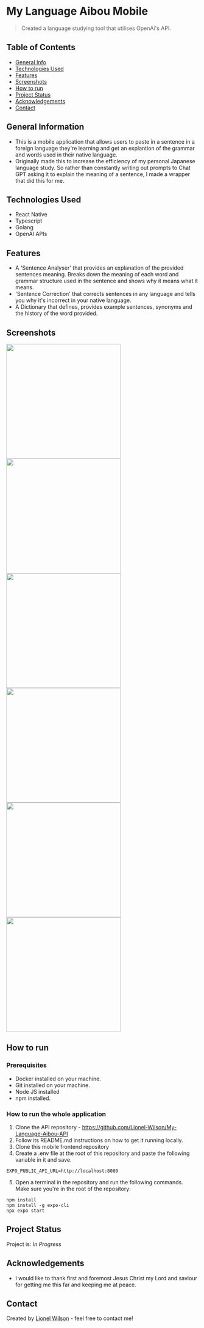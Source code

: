 # My Language Aibou Mobile 
> Created a language studying tool that utilises OpenAi's API.


## Table of Contents
* [General Info](#general-information)
* [Technologies Used](#technologies-used)
* [Features](#features)
* [Screenshots](#screenshots)
* [How to run](#how-to-run)
* [Project Status](#project-status)
* [Acknowledgements](#acknowledgements)
* [Contact](#contact)

## General Information
- This is a mobile application that allows users to paste in a sentence in a foreign language they're learning and get an explantion of the grammar and words used in their native language. 
- Originally made this to increase the efficiency of my personal Japanese language study. So rather than constantly writing out prompts to Chat GPT asking it to explain the meaning of a sentence, I made a wrapper that did this for me.

## Technologies Used
- React Native
- Typescript
- Golang
- OpenAI APIs

## Features
- A 'Sentence Analyser' that provides an explanation of the provided sentences meaning. Breaks down the meaning of each word and grammar structure used in the sentence and shows why it means what it means.
- 'Sentence Correction' that corrects sentences in any language and tells you why it's incorrect in your native language.
- A Dictionary that defines, provides example sentences, synonyms and the history of the word provided.


## Screenshots

<img src="https://github.com/user-attachments/assets/fc790cc6-7328-487a-a839-63873366f43b" width="300" />
<img src="https://github.com/user-attachments/assets/6ebb025b-9f7c-410d-bda2-9e187edda730" width="300" />
<img src="https://github.com/user-attachments/assets/a90f9e8d-9fbd-4e97-a926-cfc7a56225d3" width="300" />
<img src="https://github.com/user-attachments/assets/0b738ae6-b6c5-4d58-9b77-908a2dbe2c8f" width="300" />
<img src="https://github.com/user-attachments/assets/7c33a5bd-4354-4747-9abb-cc54915acec0" width="300" />
<img src="https://github.com/user-attachments/assets/6e52f3de-84ac-4d15-a861-c51937b0f27e" width="300" />



## How to run

### Prerequisites

- Docker installed on your machine.
- Git installed on your machine.
- Node JS installed
- npm installed.

### How to run the whole application

1. Clone the API repository - https://github.com/Lionel-Wilson/My-Language-Aibou-API
2. Follow its README.md instructions on how to get it running locally.
3. Clone this mobile frontend repository
4. Create a .env file at the root of this repository and paste the following variable in it and save.
```
EXPO_PUBLIC_API_URL=http://localhost:8080
```
5. Open a terminal in the repository and run the following commands. Make sure you're in the root of the repository:

```
npm install
npm install -g expo-cli  
npx expo start
```

## Project Status
Project is: _In Progress_

## Acknowledgements
- I would like to thank first and foremost Jesus Christ my Lord and saviour for
getting me this far and keeping me at peace.

## Contact
Created by [Lionel Wilson](https://github.com/Lionel-Wilson) - feel free to contact me!
